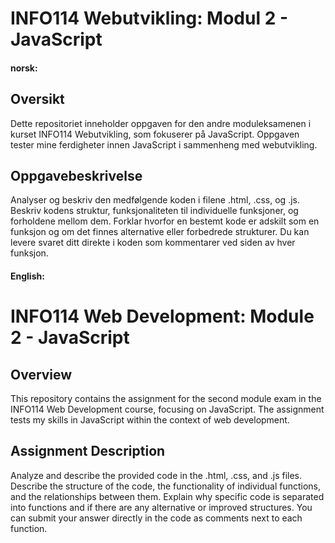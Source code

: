 # INFO114 Webutvikling: Modul 2 - JavaScript
#### norsk:
## Oversikt
Dette repositoriet inneholder oppgaven for den andre moduleksamenen i kurset INFO114 Webutvikling, som fokuserer på JavaScript. 
Oppgaven tester mine ferdigheter innen JavaScript i sammenheng med webutvikling.

## Oppgavebeskrivelse
Analyser og beskriv den medfølgende koden i filene .html, .css, og .js. 
Beskriv kodens struktur, funksjonaliteten til individuelle funksjoner, og forholdene mellom dem. 
Forklar hvorfor en bestemt kode er adskilt som en funksjon og om det finnes alternative eller forbedrede strukturer. 
Du kan levere svaret ditt direkte i koden som kommentarer ved siden av hver funksjon. 



#### English:
# INFO114 Web Development: Module 2 - JavaScript
## Overview
This repository contains the assignment for the second module exam in the INFO114 Web Development course, focusing on JavaScript. The assignment tests my skills in JavaScript within the context of web development.

## Assignment Description
Analyze and describe the provided code in the .html, .css, and .js files. Describe the structure of the code, the functionality of individual functions, and the relationships between them. Explain why specific code is separated into functions and if there are any alternative or improved structures. You can submit your answer directly in the code as comments next to each function.

